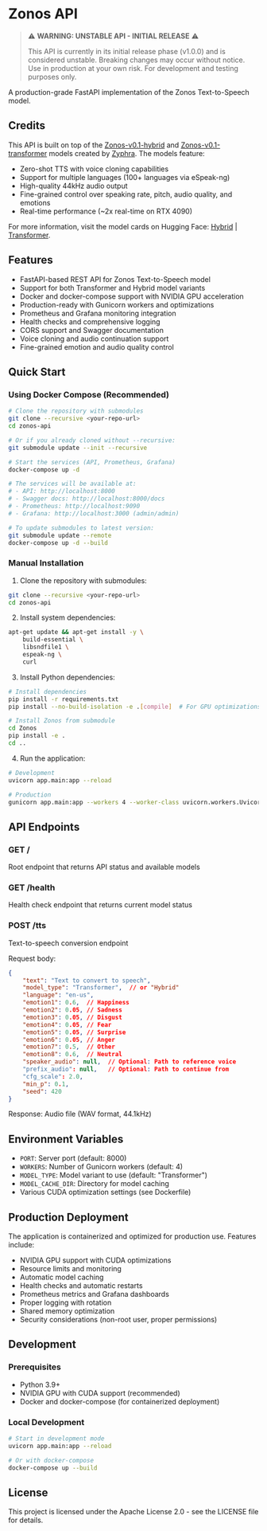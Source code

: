 # Zonos API

> ⚠️ **WARNING: UNSTABLE API - INITIAL RELEASE** ⚠️
> 
> This API is currently in its initial release phase (v1.0.0) and is considered unstable.
> Breaking changes may occur without notice. Use in production at your own risk.
> For development and testing purposes only.

A production-grade FastAPI implementation of the Zonos Text-to-Speech model.

## Credits

This API is built on top of the [Zonos-v0.1-hybrid](https://huggingface.co/Zyphra/Zonos-v0.1-hybrid) and [Zonos-v0.1-transformer](https://huggingface.co/Zyphra/Zonos-v0.1-transformer) models created by [Zyphra](https://huggingface.co/Zyphra). The models feature:

- Zero-shot TTS with voice cloning capabilities
- Support for multiple languages (100+ languages via eSpeak-ng)
- High-quality 44kHz audio output
- Fine-grained control over speaking rate, pitch, audio quality, and emotions
- Real-time performance (~2x real-time on RTX 4090)

For more information, visit the model cards on Hugging Face: [Hybrid](https://huggingface.co/Zyphra/Zonos-v0.1-hybrid) | [Transformer](https://huggingface.co/Zyphra/Zonos-v0.1-transformer).

## Features

- FastAPI-based REST API for Zonos Text-to-Speech model
- Support for both Transformer and Hybrid model variants
- Docker and docker-compose support with NVIDIA GPU acceleration
- Production-ready with Gunicorn workers and optimizations
- Prometheus and Grafana monitoring integration
- Health checks and comprehensive logging
- CORS support and Swagger documentation
- Voice cloning and audio continuation support
- Fine-grained emotion and audio quality control

## Quick Start

### Using Docker Compose (Recommended)
```bash
# Clone the repository with submodules
git clone --recursive <your-repo-url>
cd zonos-api

# Or if you already cloned without --recursive:
git submodule update --init --recursive

# Start the services (API, Prometheus, Grafana)
docker-compose up -d

# The services will be available at:
# - API: http://localhost:8000
# - Swagger docs: http://localhost:8000/docs
# - Prometheus: http://localhost:9090
# - Grafana: http://localhost:3000 (admin/admin)

# To update submodules to latest version:
git submodule update --remote
docker-compose up -d --build
```

### Manual Installation

1. Clone the repository with submodules:
```bash
git clone --recursive <your-repo-url>
cd zonos-api
```

2. Install system dependencies:
```bash
apt-get update && apt-get install -y \
    build-essential \
    libsndfile1 \
    espeak-ng \
    curl
```

3. Install Python dependencies:
```bash
# Install dependencies
pip install -r requirements.txt
pip install --no-build-isolation -e .[compile]  # For GPU optimizations

# Install Zonos from submodule
cd Zonos
pip install -e .
cd ..
```

4. Run the application:
```bash
# Development
uvicorn app.main:app --reload

# Production
gunicorn app.main:app --workers 4 --worker-class uvicorn.workers.UvicornWorker --bind 0.0.0.0:8000
```

## API Endpoints

### GET /
Root endpoint that returns API status and available models

### GET /health
Health check endpoint that returns current model status

### POST /tts
Text-to-speech conversion endpoint

Request body:
```json
{
    "text": "Text to convert to speech",
    "model_type": "Transformer",  // or "Hybrid"
    "language": "en-us",
    "emotion1": 0.6,  // Happiness
    "emotion2": 0.05, // Sadness
    "emotion3": 0.05, // Disgust
    "emotion4": 0.05, // Fear
    "emotion5": 0.05, // Surprise
    "emotion6": 0.05, // Anger
    "emotion7": 0.5,  // Other
    "emotion8": 0.6,  // Neutral
    "speaker_audio": null,  // Optional: Path to reference voice
    "prefix_audio": null,   // Optional: Path to continue from
    "cfg_scale": 2.0,
    "min_p": 0.1,
    "seed": 420
}
```

Response: Audio file (WAV format, 44.1kHz)

## Environment Variables

- `PORT`: Server port (default: 8000)
- `WORKERS`: Number of Gunicorn workers (default: 4)
- `MODEL_TYPE`: Model variant to use (default: "Transformer")
- `MODEL_CACHE_DIR`: Directory for model caching
- Various CUDA optimization settings (see Dockerfile)

## Production Deployment

The application is containerized and optimized for production use. Features include:

- NVIDIA GPU support with CUDA optimizations
- Resource limits and monitoring
- Automatic model caching
- Health checks and automatic restarts
- Prometheus metrics and Grafana dashboards
- Proper logging with rotation
- Shared memory optimization
- Security considerations (non-root user, proper permissions)

## Development

### Prerequisites
- Python 3.9+
- NVIDIA GPU with CUDA support (recommended)
- Docker and docker-compose (for containerized deployment)

### Local Development
```bash
# Start in development mode
uvicorn app.main:app --reload

# Or with docker-compose
docker-compose up --build
```

## License

This project is licensed under the Apache License 2.0 - see the LICENSE file for details. 
